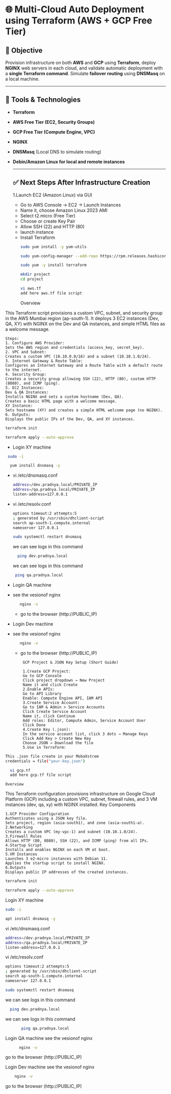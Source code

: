 # 🌐 Multi-Cloud Auto Deployment using Terraform (AWS + GCP Free Tier)

## 📌 Objective
Provision infrastructure on both **AWS** and **GCP** using **Terraform**, deploy **NGINX** web servers in each cloud, and validate automatic deployment with a **single Terraform command**. Simulate **failover routing** using **DNSMasq** on a local machine.

---

## 🧰 Tools & Technologies

- **Terraform**
- **AWS Free Tier (EC2, Security Groups)**
- **GCP Free Tier (Compute Engine, VPC)**
- **NGINX**
- **DNSMasq** (Local DNS to simulate routing)
- **Debin/Amazon Linux for local and remote instances**

  ---

  ## ✅ Next Steps After Infrastructure Creation
  1.Launch EC2 (Amazon Linux) via GUI
  - Go to AWS Console → EC2 → Launch Instances
  - Name it, choose Amazon Linux 2023 AMI
  - Select t2.micro (Free Tier)
  - Choose or create Key Pair
  - Allow SSH (22) and HTTP (80)
  - launch instance
  - Install Terraform
    ```bash
    sudo yum install -y yum-utils
    ```
    ```bash
    sudo yum-config-manager --add-repo https://rpm.releases.hashicorp.com/AmazonLinux/hashicorp.repo
    ```
    ```bash
    sudo yum -y install terraform
    ```
    ```bash
    mkdir project
    cd project
    ```
    ```bash
    vi aws.tf
    add here aws.tf file script
    ```
     Overview
  
 This Terraform script provisions a custom VPC, subnet, and security group in the AWS Mumbai region (ap-south-1). It deploys 3 EC2 instances (Dev, QA, XY) with NGINX on the Dev and QA instances, and simple HTML files as a welcome message.

    Steps:
    1. Configure AWS Provider:
    Sets the AWS region and credentials (access_key, secret_key).
    2. VPC and Subnet:
    Creates a custom VPC (10.10.0.0/16) and a subnet (10.10.1.0/24).
    3. Internet Gateway & Route Table:
    Configures an Internet Gateway and a Route Table with a default route to the internet.
    4. Security Group:
    Creates a security group allowing SSH (22), HTTP (80), custom HTTP (8080), and ICMP (ping).
    5. EC2 Instances:
    Dev & QA Instances:
    Installs NGINX and sets a custom hostname (Dev, QA).
    Creates a basic HTML page with a welcome message.
    XY Instance:
    Sets hostname (XY) and creates a simple HTML welcome page (no NGINX).
    6. Outputs:
    Displays the public IPs of the Dev, QA, and XY instances.
```bash
terraform init
```
```bash
terraform apply --auto-approve
```
- Login XY machine
 ```bash
  sudo -i
```
```bash
  yum install dnsmasq -y
```
- vi /etc/dnsmasq.conf
   ```bash
   address=/dev.pradnya.local/PRIVATE_IP
   address=/qa.pradnya.local/PRIVATE_IP
   listen-address=127.0.0.1
   ```
- vi /etc/resolv.conf
   ```bash
   options timeout:2 attempts:5
   ; generated by /usr/sbin/dhclient-script
   search ap-south-1.compute.internal
   nameserver 127.0.0.1
   ```
  ```bash
  sudo systemctl restart dnsmasq
  ```
  we can see logs in this command 
   ```bash
     ping dev.pradnya.local
  ```
   we can see logs in this command 
    ```bash
     ping qa.pradnya.local
  ```
- Login QA machine
- see the vesionof nginx
   ```bash
      nginx -v
     ```
    - go to the browser (http://PUBLIC_IP)
     
- Login Dev machine
- see the vesionof nginx
   ```bash
      nginx -v
     ```
   - go to the browser (http://PUBLIC_IP)
     
          GCP Project & JSON Key Setup (Short Guide)
      
          1.Create GCP Project:
          Go to GCP Console
          Click project dropdown → New Project
          Name it and click Create
          2.Enable APIs:
          Go to API Library
          Enable: Compute Engine API, IAM API
          3.Create Service Account:
          Go to IAM & Admin > Service Accounts
          Click Create Service Account
          Name it, click Continue
          Add roles: Editor, Compute Admin, Service Account User
          Click Done
          4.Create Key (.json):
          In the service account list, click 3 dots → Manage Keys
          Click Add Key > Create New Key
          Choose JSON → Download the file
          5.Use in Terraform:
 ```bash
This .json file create in your MobaXstrem
credentials = file("your-key.json")

 ```
  ```bash
    vi gcp.tf
    add here gcp.tf file script
   ```
    Overview
  
This Terraform configuration provisions infrastructure on Google Cloud Platform (GCP) including a custom VPC, subnet, firewall rules, and 3 VM instances (dev, qa, xy) with NGINX installed.
Key Components

    1.GCP Provider Configuration
    Authenticates using a JSON key file.
    Sets project, region (asia-south1), and zone (asia-south1-a).
    2.Networking
    Creates a custom VPC (my-vpc-1) and subnet (10.10.1.0/24).
    3.Firewall Rules
    Allows HTTP (80, 8080), SSH (22), and ICMP (ping) from all IPs.
    4.Startup Script
    Installs and enables NGINX on each VM at boot.
    5.VM Instances
    Launches 3 e2-micro instances with Debian 11.
    Applies the startup script to install NGINX.
    6.Outputs
    Displays public IP addresses of the created instances.

   ```bash
   terraform init
  ```
  ```bash
  terraform apply --auto-approve
  ```
 Login XY machine
   ```bash
   sudo -i
   ```
  ```bash
  apt install dnsmasq -y
  ```
 vi /etc/dnsmasq.conf
   ```bash
   address=/dev.pradnya.local/PRIVATE_IP
   address=/qa.pradnya.local/PRIVATE_IP
   listen-address=127.0.0.1
   ```
  vi /etc/resolv.conf
   ```bash
   options timeout:2 attempts:5
   ; generated by /usr/sbin/dhclient-script
   search ap-south-1.compute.internal
   nameserver 127.0.0.1
   ```
  ```bash
  sudo systemctl restart dnsmasq
  ```
  we can see logs in this command 
   ```bash
     ping dev.pradnya.local
  ```
   we can see logs in this command 
   ```bash
          ping qa.pradnya.local
   ```
  Login QA machine
  see the vesionof nginx
  ```bash
        nginx -v
  ```
  go to the browser (http://PUBLIC_IP)
     
 Login Dev machine
 see the vesionof nginx
   ```bash
       nginx -v
   ```
   go to the browser (http://PUBLIC_IP)
  
 



  
    
  
